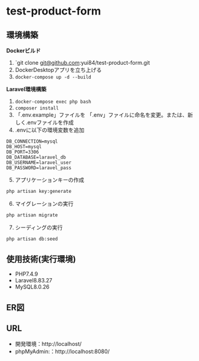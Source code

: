 # test-product-form

## 環境構築
**Dockerビルド**
1. `git clone git@github.com:yui84/test-product-form.git
2. DockerDesktopアプリを立ち上げる
3. `docker-compose up -d --build`


**Laravel環境構築**
1. `docker-compose exec php bash`
2. `composer install`
3. 「.env.example」ファイルを 「.env」ファイルに命名を変更。または、新しく.envファイルを作成
4. .envに以下の環境変数を追加
``` text
DB_CONNECTION=mysql
DB_HOST=mysql
DB_PORT=3306
DB_DATABASE=laravel_db
DB_USERNAME=laravel_user
DB_PASSWORD=laravel_pass
```
5. アプリケーションキーの作成
``` bash
php artisan key:generate
```

6. マイグレーションの実行
``` bash
php artisan migrate
```

7. シーディングの実行
``` bash
php artisan db:seed
```

## 使用技術(実行環境)
- PHP7.4.9
- Laravel8.83.27
- MySQL8.0.26

## ER図


## URL
- 開発環境：http://localhost/
- phpMyAdmin:：http://localhost:8080/
